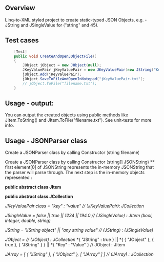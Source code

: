 ## Overview
Linq-to-XML styled project to create static-typed JSON Objects, e.g. - JString and JSingleValue for ("string" and 45).

## Test cases
```C#
    [Test]
    public void CreateAndOpenJObjectFile()
    {
        JObject jObject = new JObject(null);
        JKeyValuePair jKeyValuePair = new JKeyValuePair(new JString("Key"), new JString("Value"));
        jObject.Add(jKeyValuePair);
        jObject.SaveToFileAndOpenInNotepad("jKeyValuePair.txt");
        // jObject.ToFile("filename.txt");
    }
```

## Usage - output:
You can output the created objects using public methods like JItem.ToString() and JItem.ToFile("filename.txt"). 
See unit-tests for more info.

## Usage - JSONParser class
Create a JSONParser class by calling Constructor (string filename)

Create a JSONParser class by calling Constructor (string[] JSONString) 
** first element[0] of JSONString represents the in-memory JSONString that the parser will parse through.
The next step is the in-memory objects represented :

**public abstract class JItem** 

**public abstract class JCollection**

*JKeyValuePair class = "key" : "value"                             // (JKeyValuePair): JCollection*

*JSingleValue = false || true || 1234 || 194.0                     // (JSingleValue) : JItem (bool, integer, double, string)*

*JString = "JString object" || "any string value"                  // (JString) : (JSingleValue)*

*JObject =                                                         // (JObject) : JCollection*
    *{ "JString" : true } || 
    *{ { "JObject" }, { true }, { "JString" } } || 
    *{ "Key" : "Value" } // JObject : JItem
    
*JArray = [ { "JString" }, { "JObject" }, [ "JArray" ] ]           // (JArray) : JCollection*
